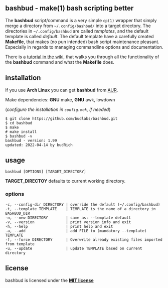 ## bashbud - make(1) bash scripting better

The **bashbud** script/command is a very simple
`cp(1)` wrapper that simply merge a directory
from `~/.config/bashbud/` into a target
directory. The directories in `~/.config/bashbud`
are called *templates*, and the default template
is called *default*. The default template have a
carefully created **Makefile**, that makes (no pun
intended) bash script maintenance pleasant.
Especially in regards to managing commandline
options and documentation.  

There is a [tutorial in the wiki], that walks you
through all the functionality of the **bashbud**
command and what the **Makefile** does.


[tutorial in the wiki]: https://github.com/budlabs/bashbud/wiki

## installation

If you use **Arch Linux** you can get **bashbud**
from [AUR].  

Make dependencies: **GNU** make, **GNU** awk, lowdown  

(*configure the installation in `config.mak`, if needed*)

```
$ git clone https://github.com/budlabs/bashbud.git
$ cd bashbud
$ make
# make install
$ bashbud -v
bashbud - version: 1.99
updated: 2022-04-14 by budRich
```  

[AUR]: https://aur.archlinux.org/packages/bashbud


## usage

`bashbud [OPTIONS] [TARGET_DIRECTORY]`  

**TARGET_DIRECTOY** defaults to current
working directory.  

### options

    -c, --config-dir DIRECTORY | override the default (~/.config/bashbud)               
    -t, --template TEMPLATE    | TEMPLATE is the name of a directory in BASHBUD_DIR     
    -n, --new DIRECTORY        | same as: --template default                            
    -v, --version              | print version info and exit                            
    -h, --help                 | print help and exit                                    
    -a, --add                  | add FILE to (mandatory --template) TEMPLATE            
    -f, --force DIRECTORY      | Overwrite already existing files imported from template
    -u, --update               | update TEMPLATE based on current directory             
## license
bashbud is licensed under the **[MIT license]**

[MIT license]: LICENSE
